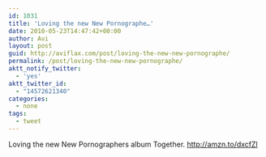 ```yaml
---
id: 1031
title: 'Loving the new New Pornographe…'
date: 2010-05-23T14:47:42+00:00
author: Avi
layout: post
guid: http://aviflax.com/post/loving-the-new-new-pornographe/
permalink: /post/loving-the-new-new-pornographe/
aktt_notify_twitter:
  - 'yes'
aktt_twitter_id:
  - "14572621340"
categories:
  - none
tags:
  - tweet
---
```

Loving the new New Pornographers album Together. <a href="http://amzn.to/dxcfZl" rel="nofollow">http://amzn.to/dxcfZl</a>